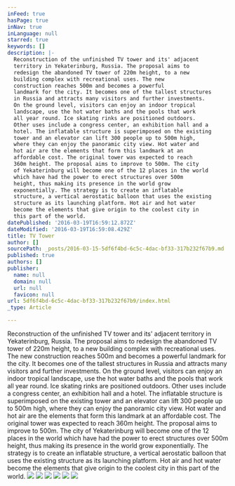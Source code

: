 ```yaml
---
inFeed: true
hasPage: true
inNav: true
inLanguage: null
starred: true
keywords: []
description: |-
  Reconstruction of the unfinished TV tower and its' adjacent
  territory in Yekaterinburg, Russia. The proposal aims to
  redesign the abandoned TV tower of 220m height, to a new
  building complex with recreational uses. The new
  construction reaches 500m and becomes a powerful
  landmark for the city. It becomes one of the tallest structures
  in Russia and attracts many visitors and further investments.
  On the ground level, visitors can enjoy an indoor tropical
  landscape, use the hot water baths and the pools that work
  all year round. Ice skating rinks are positioned outdoors.
  Other uses include a congress center, an exhibition hall and a
  hotel. The inflatable structure is superimposed on the existing
  tower and an elevator can lift 300 people up to 500m high,
  where they can enjoy the panoramic city view. Hot water and
  hot air are the elements that form this landmark at an
  affordable cost. The original tower was expected to reach
  360m height. The proposal aims to improve to 500m. The city
  of Yekaterinburg will become one of the 12 places in the world
  which have had the power to erect structures over 500m
  height, thus making its presence in the world grow
  exponentially. The strategy is to create an inflatable
  structure, a vertical aerostatic balloon that uses the existing
  structure as its launching platform. Hot air and hot water
  become the elements that give origin to the coolest city in
  this part of the world.
datePublished: '2016-03-19T16:59:12.872Z'
dateModified: '2016-03-19T16:59:08.429Z'
title: TV Tower
author: []
sourcePath: _posts/2016-03-15-5df6f4bd-6c5c-4dac-bf33-317b232f67b9.md
published: true
authors: []
publisher:
  name: null
  domain: null
  url: null
  favicon: null
url: 5df6f4bd-6c5c-4dac-bf33-317b232f67b9/index.html
_type: Article

---
```

Reconstruction of the unfinished TV tower and its' adjacent
territory in Yekaterinburg, Russia. The proposal aims to
redesign the abandoned TV tower of 220m height, to a new
building complex with recreational uses. The new
construction reaches 500m and becomes a powerful
landmark for the city. It becomes one of the tallest structures
in Russia and attracts many visitors and further investments.
On the ground level, visitors can enjoy an indoor tropical
landscape, use the hot water baths and the pools that work
all year round. Ice skating rinks are positioned outdoors.
Other uses include a congress center, an exhibition hall and a
hotel. The inflatable structure is superimposed on the existing
tower and an elevator can lift 300 people up to 500m high,
where they can enjoy the panoramic city view. Hot water and
hot air are the elements that form this landmark at an
affordable cost. The original tower was expected to reach
360m height. The proposal aims to improve to 500m. The city
of Yekaterinburg will become one of the 12 places in the world
which have had the power to erect structures over 500m
height, thus making its presence in the world grow
exponentially. The strategy is to create an inflatable
structure, a vertical aerostatic balloon that uses the existing
structure as its launching platform. Hot air and hot water
become the elements that give origin to the coolest city in
this part of the world.
![](https://the-grid-user-content.s3-us-west-2.amazonaws.com/bd926e4f-6cfb-4c99-8e2b-6c18dcf4359f.jpg)
![](https://the-grid-user-content.s3-us-west-2.amazonaws.com/2e0a7fe6-87f8-4193-8d21-fbc0e86156a1.jpg)
![](https://the-grid-user-content.s3-us-west-2.amazonaws.com/50871779-8bf0-448b-b33c-16f6d111ad3c.jpg)
![](https://the-grid-user-content.s3-us-west-2.amazonaws.com/ae2e4501-d72a-44e4-b8af-036dade74634.jpg)
![](https://the-grid-user-content.s3-us-west-2.amazonaws.com/6adfe7d2-998e-4ae2-b79a-8dbb95fa8385.jpg)
![](https://the-grid-user-content.s3-us-west-2.amazonaws.com/f213e896-8f67-457a-a0f1-e81661d60936.jpg)